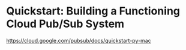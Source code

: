 # Quickstart: Building a Functioning Cloud Pub/Sub System

https://cloud.google.com/pubsub/docs/quickstart-py-mac


